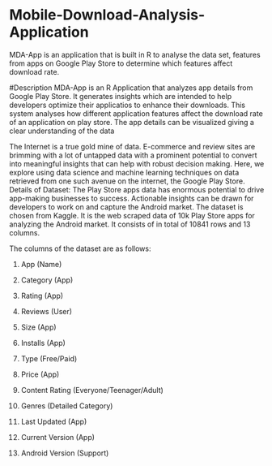 # Mobile-Download-Analysis-Application
 MDA-App is an application that is built in R to analyse the data set, features from apps on Google Play Store to determine which features affect download rate.
 
 
 
#Description 
MDA-App is an R Application that analyzes app details from Google Play Store. It generates insights which are intended to help developers optimize their applicatios to enhance their downloads. This system analyses how different application features affect the download rate of an application on play store. The app details can be visualized giving a clear understanding of the data

The Internet is a true gold mine of data. E-commerce and review sites are brimming with a lot of untapped data with a prominent potential to convert into meaningful insights that can help with robust decision making. Here, we explore using data science and machine learning techniques on data retrieved from one such avenue on the internet, the Google Play Store. Details of Dataset: The Play Store apps data has enormous potential to drive app-making businesses to success. Actionable insights can be drawn for developers to work on and capture the Android market. The dataset is chosen from Kaggle. It is the web scraped data of 10k Play Store apps for analyzing the Android market. It consists of in total of 10841 rows and 13 columns.

The columns of the dataset are as follows:

1) App (Name)

2) Category (App)

3) Rating (App)

4) Reviews (User)

5) Size (App)

6) Installs (App)

7) Type (Free/Paid)

8) Price (App)

9) Content Rating (Everyone/Teenager/Adult)

10) Genres (Detailed Category)

11) Last Updated (App)

12) Current Version (App)

13) Android Version (Support)


